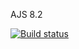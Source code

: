 AJS 8.2

[![Build status](https://ci.appveyor.com/api/projects/status/f9yvegfy5cwtalsa?svg=true)](https://ci.appveyor.com/project/Markedone60/ajs-homework-containers-8-2)